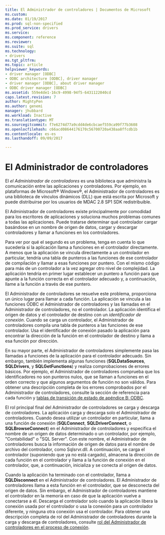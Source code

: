 ```yaml
---
title: El Administrador de controladores | Documentos de Microsoft
ms.custom: 
ms.date: 01/19/2017
ms.prod: sql-non-specified
ms.prod_service: drivers
ms.service: 
ms.component: reference
ms.reviewer: 
ms.suite: sql
ms.technology:
- drivers
ms.tgt_pltfrm: 
ms.topic: article
helpviewer_keywords:
- driver manager [ODBC]
- ODBC architecture [ODBC], driver manager
- driver manager [ODBC], about driver manager
- ODBC driver manager [ODBC]
ms.assetid: 559e4de1-16c9-4998-94f5-6431122040cd
caps.latest.revision: 7
author: MightyPen
ms.author: genemi
manager: jhubbard
ms.workload: Inactive
ms.translationtype: MT
ms.sourcegitcommit: f7e6274d77a9cdd4de6cbcaef559ca99f77b3608
ms.openlocfilehash: c66acd08644176170c56700720a438aa8ffcdb1b
ms.contentlocale: es-es
ms.lasthandoff: 09/09/2017

---
```

# <a name="the-driver-manager"></a>El Administrador de controladores
El *el Administrador de controladores* es una biblioteca que administra la comunicación entre las aplicaciones y controladores. Por ejemplo, en plataformas de Microsoft® Windows®, el Administrador de controladores es una biblioteca de vínculos dinámicos (DLL) que está escrita por Microsoft y puede distribuirse por los usuarios de MDAC 2.8 SP1 SDK redistribuible.  
  
 El Administrador de controladores existe principalmente por comodidad para los escritores de aplicaciones y soluciona muchos problemas comunes a todas las aplicaciones. Puede tratarse determinar qué controlador cargar basándose en un nombre de origen de datos, cargar y descargar controladores y llamar a funciones en los controladores.  
  
 Para ver por qué el segundo es un problema, tenga en cuenta lo que sucedería si la aplicación llama a funciones en el controlador directamente. A menos que la aplicación se vincula directamente a un controlador en particular, tendría una tabla de punteros a las funciones de ese controlador de compilación y llamar a esas funciones por puntero. Con el mismo código para más de un controlador a la vez agregar otro nivel de complejidad. La aplicación tendría en primer lugar establecer un puntero a función para que apunte a la función correcta en el controlador adecuado y, a continuación, llame a la función a través de ese puntero.  
  
 El Administrador de controladores se resuelve este problema, proporciona un único lugar para llamar a cada función. La aplicación se vincula a las funciones ODBC el Administrador de controladores y las llamadas en el Administrador de controladores, no el controlador. La aplicación identifica el origen de datos y el controlador de destino con un *identificador de conexión*. Cuando se carga un controlador, el Administrador de controladores compila una tabla de punteros a las funciones de ese controlador. Usa el identificador de conexión pasado la aplicación para encontrar la dirección de la función en el controlador de destino y llama a esa función por dirección.  
  
 En su mayor parte, el Administrador de controladores simplemente pasa las llamadas a funciones de la aplicación para el controlador adecuado. Sin embargo, también implementa algunas funciones (**SQLDataSources**, **SQLDrivers**, y **SQLGetFunctions**) y realiza comprobaciones de errores básicos. Por ejemplo, el Administrador de controladores comprueba que los identificadores no son punteros nulos, que se llaman a funciones en el orden correcto y que algunos argumentos de función no son válidos. Para obtener una descripción completa de los errores comprobados por el Administrador de controladores, consulte la sección de referencia para cada función y [tablas de transición de estado de apéndice B: ODBC](../../odbc/reference/appendixes/appendix-b-odbc-state-transition-tables.md).  
  
 El rol principal final del Administrador de controladores se carga y descarga de controladores. La aplicación carga y descarga solo el Administrador de controladores. Cuando desea utilizar un controlador en particular, llama a una función de conexión (**SQLConnect**, **SQLDriverConnect**, o **SQLBrowseConnect**) en el Administrador de controladores y especifica el nombre de un origen de datos determinado o un controlador, por ejemplo, "Contabilidad" o "SQL Server". Con este nombre, el Administrador de controladores busca la información de origen de datos para el nombre de archivo del controlador, como Sqlsrvr.dll. A continuación, se carga el controlador (suponiendo que ya no está cargado), almacena la dirección de cada función en el controlador y llama a la función de conexión en el controlador, que, a continuación, inicializa y se conecta al origen de datos.  
  
 Cuando la aplicación ha terminado con el controlador, llama a **SQLDisconnect** en el Administrador de controladores. El Administrador de controladores llama a esta función en el controlador, que se desconecta del origen de datos. Sin embargo, el Administrador de controladores mantiene el controlador en la memoria en caso de que la aplicación vuelve a conectarse a él. Descarga el controlador solo cuando la aplicación libera la conexión usada por el controlador o usa la conexión para un controlador diferente, y ninguna otra conexión usa el controlador. Para obtener una descripción completa de rol del Administrador de controladores durante la carga y descarga de controladores, consulte [rol del Administrador de controladores en el proceso de conexión](../../odbc/reference/develop-app/driver-manager-s-role-in-the-connection-process.md).

